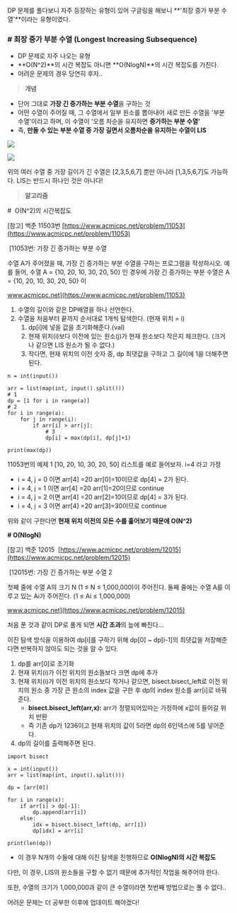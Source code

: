 
DP 문제를 풀다보니 자주 등장하는 유형이 있어 구글링을 해보니 **'최장 증가 부분 수열'**이라는 유형이였다.

### # 최장 증가 부분 수열 (Longest Increasing Subsequence)

-   DP 문제로 자주 나오는 유형
-   **O(N^2)**의 시간 복잡도 아니면 **O(NlogN)**의 시간 복잡도를 가진다.
-   어려운 문제의 경우 당연히 후자..

> **개념**

-   단어 그대로 **가장 긴 증가하는 부분 수열**을 구하는 것
-   어떤 수열이 주어질 때, 그 수열에서 일부 원소를 뽑아내어 새로 만든 수열을 '부분 수열'이라고 하며, 이 수열이 '오름 차순을 유지하면 **증가하는 부분 수열'**
-   즉, **만들 수 있는 부분 수열 중 가장 길면서 오름차순을 유지하는 수열이 LIS**

![](https://k.kakaocdn.net/dn/b4l6MX/btrLwzJ8vTq/zmpNfy4gfKv2IEhAdZOSR1/img.png)

![](https://k.kakaocdn.net/dn/bJy02F/btrLyYbCppT/ZJuf7kg8vUKswUfbYWhio0/img.png)

위의 여러 수열 중 가장 길이가 긴 수열은 [2,3,5,6,7] 뿐만 아니라 [1,3,5,6,7]도 가능하다. LIS는 반드시 하나인 것은 아니다!

> **알고리즘**

#  O(N^2)의 시간복잡도

[참고] 백준 11503번 [https://www.acmicpc.net/problem/11053](https://www.acmicpc.net/problem/11053)

 [11053번: 가장 긴 증가하는 부분 수열

수열 A가 주어졌을 때, 가장 긴 증가하는 부분 수열을 구하는 프로그램을 작성하시오. 예를 들어, 수열 A = {10, 20, 10, 30, 20, 50} 인 경우에 가장 긴 증가하는 부분 수열은 A = {10, 20, 10, 30, 20, 50} 이

www.acmicpc.net](https://www.acmicpc.net/problem/11053)

1.  수열의 길이와 같은 DP배열을 하나 선언한다.
2.  수열을 처음부터 끝까지 순서대로 1개씩 탐색한다. (현재 위치 = i)
    1.  dp[i]에 넣을 값을 초기화해준다.(val)
    2.  현재 위치(i)보다 이전에 있는 원소(j)가 현재 원소보다 작은지 체크한다. (크거나 같으면 LIS 원소가 될 수 없다.)
    3.  작다면, 현재 위치의 이전 숫자 중, dp 최댓값을 구하고 그 길이에 1을 더해주면된다.

```
n = int(input())

arr = list(map(int, input().split()))
# 1
dp = [1 for i in range(a)]
# 2
for i in range(a):
	for j in range(i):
    	if arr[i] > arr[j]:
        	# 3
            dp[i] = max(dp[i], dp[j]+1)
            
print(max(dp))
```

11053번의 예제 1 [10, 20, 10, 30, 20, 50] 리스트를 예로 들어보자. i=4 라고 가정

-   i = 4, j = 0 이면 arr[4] =20 arr[0]=10이므로 dp[4] = 2가 된다.
-   i = 4, j = 1 이면 arr[4] =20 arr[1]=20이므로 continue
-   i = 4, j = 2 이면 arr[4] =20 arr[2]=10이므로 dp[4] = 3가 된다.
-   i = 4, j = 3 이면 arr[4] =20 arr[3]=30이므로 continue

위와 같이 구한다면 **현재 위치 이전의 모든 수를 훑어보기 때문에 O(N^2)**

**# O(NlogN)**

[참고] 백준 12015  [https://www.acmicpc.net/problem/12015](https://www.acmicpc.net/problem/12015)


 [12015번: 가장 긴 증가하는 부분 수열 2

첫째 줄에 수열 A의 크기 N (1 ≤ N ≤ 1,000,000)이 주어진다. 둘째 줄에는 수열 A를 이루고 있는 Ai가 주어진다. (1 ≤ Ai ≤ 1,000,000)

www.acmicpc.net](https://www.acmicpc.net/problem/12015)

처음 푼 것과 같이 DP로 풀게 되면 **시간 초과**의 늪에 빠진다...

이진 탐색 방식을 이용하여 dp[i]를 구하기 위해 dp[0] ~ dp[i-1]의 최댓값을 저장해준다면 반복하지 않아도 되는 것을 알 수 있다.

1.  dp를 arr[0]로 초기화
2.  현재 위치(i)가 이전 위치의 원소들보다 크면 dp에 추가
3.  현재 위치(i)가 이전 위치의 원소보다 작거나 같으면, bisect.bisect_left로 이전 위치의 원소 중 가장 큰 원소의 index 값을 구한 후 dp의 index 원소를 arr[i]로 바꿔준다.
    -   **bisect.bisect_left(arr,x):** arr가 정렬되어있따는 가정하에 x값이 들어갈 위치 반환
    -   즉 기존 dp가 1236이고 현재 위치의 값이 5라면 dp의 6인덱스에 5를 넣어준다.
4.  dp의 길이를 출력해주면 된다.

```
import bisect

x = int(input())
arr = list(map(int, input().split()))

dp = [arr[0]]

for i in range(x):
    if arr[i] > dp[-1]:
        dp.append(arr[i])
    else:
        idx = bisect.bisect_left(dp, arr[i])
        dp[idx] = arr[i]

print(len(dp))
```

-   이 경우 N개의 수들에 대해 이진 탐색을 진행하므로 **O(NlogN)의 시간 복잡도**

다만, 이 경우, LIS의 원소들을 구할 수 없기 때문에 추가적인 작업을 해주어야 한다.

또한, 수열의 크기가 1,000,000과 같이 큰 수열이라면 첫번째 방법으로는 풀 수 없다.. 

어려운 문제는 더 공부한 이후에 업데이트 해야겠다!